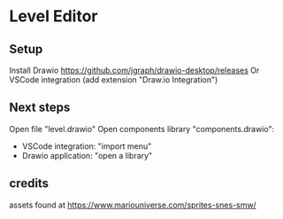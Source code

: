 # Level Editor

## Setup
Install Drawio https://github.com/jgraph/drawio-desktop/releases
Or
VSCode integration (add extension "Draw.io Integration")

## Next steps
Open file "level.drawio"
Open components library "components.drawio":
- VSCode integration: "import menu"
- Drawio application: "open a library"

## credits
assets found at https://www.mariouniverse.com/sprites-snes-smw/